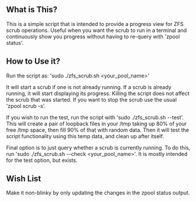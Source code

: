 ## What is This?

This is a simple script that is intended to provide a progress view for ZFS scrub operations. Useful when you want the scrub to run in a terminal and continuously show you progress without having to re-query with 'zpool status'.

## How to Use it?

Run the script as: 'sudo ./zfs_scrub.sh <your_pool_name>'

It will start a scrub if one is not already running. If a scrub is already running, it will start displaying its progress. Killing the script does not affect the scrub that was started. If you want to stop the scrub use the usual 'zpool scrub -s'. 

If you wish to run the test, run the script with 'sudo ./zfs_scrub.sh --test'. This will create a pair of loopback files in your /tmp taking up 80% of your free /tmp space, then fill 90% of that with random data. Then it will test the script functionality using this temp data, and clean up after itself.

Final option is to just query whether a scrub is currently running. To do this, run 'sudo ./zfs_scrub.sh --check <your_pool_name>'. It is mostly intended for the test option, but exists.

## Wish List

Make it non-blinky by only updating the changes in the zpool status output.
